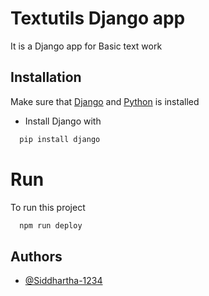 
# Textutils Django app

It is a Django app for Basic text work
## Installation 

Make sure that [Django]("djangoproject.com") and [Python]("python.org") is installed

* Install Django with
```bash 
  pip install django
```
    
# Run
To run this project

```bash
  npm run deploy
```

  
## Authors

- [@Siddhartha-1234](https://github.com/Siddhartha-1234/)

  